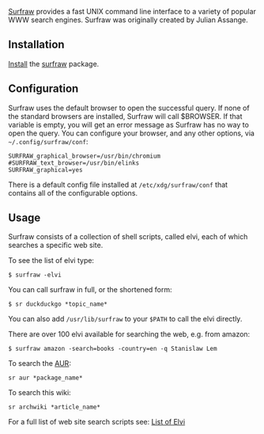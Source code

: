 [Surfraw](https://en.wikipedia.org/wiki/Surfraw "wikipedia:Surfraw") provides a fast UNIX command line interface to a variety of popular WWW search engines. Surfraw was originally created by Julian Assange.

## Installation

[Install](/index.php/Install "Install") the [surfraw](https://www.archlinux.org/packages/?name=surfraw) package.

## Configuration

Surfraw uses the default browser to open the successful query. If none of the standard browsers are installed, Surfraw will call $BROWSER. If that variable is empty, you will get an error message as Surfraw has no way to open the query. You can configure your browser, and any other options, via `~/.config/surfraw/conf`:

```
SURFRAW_graphical_browser=/usr/bin/chromium
#SURFRAW_text_browser=/usr/bin/elinks
SURFRAW_graphical=yes

```

There is a default config file installed at `/etc/xdg/surfraw/conf` that contains all of the configurable options.

## Usage

Surfraw consists of a collection of shell scripts, called elvi, each of which searches a specific web site.

To see the list of elvi type:

```
$ surfraw -elvi

```

You can call surfraw in full, or the shortened form:

```
$ sr duckduckgo *topic_name*

```

You can also add `/usr/lib/surfraw` to your `$PATH` to call the elvi directly.

There are over 100 elvi available for searching the web, e.g. from amazon:

```
$ surfraw amazon -search=books -country=en -q Stanislaw Lem 

```

To search the [AUR](/index.php/AUR "AUR"):

```
sr aur *package_name*

```

To search this wiki:

```
sr archwiki *article_name*

```

For a full list of web site search scripts see: [List of Elvi](https://gitlab.com/surfraw/Surfraw/wikis/current-elvi)